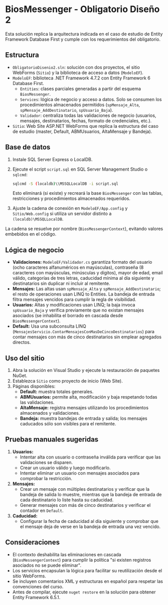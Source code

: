 # BiosMessenger - Obligatorio Diseño 2

Esta solución replica la arquitectura indicada en el caso de estudio de Entity Framework Database First y cumple con los requerimientos del obligatorio.

## Estructura

- `ObligatorioDisenio2.sln`: solución con dos proyectos, el sitio WebForms (`Sitio`) y la biblioteca de acceso a datos (`ModeloEF`).
- `ModeloEF`: biblioteca .NET Framework 4.7.2 con Entity Framework 6 Database First.
  - `Entities`: clases parciales generadas a partir del esquema `BiosMessenger`.
  - `Services`: lógica de negocio y acceso a datos. Solo se consumen los procedimientos almacenados permitidos (`spMensaje_Alta`, `spMensaje_AddDestinatario`, `spUsuario_Baja`).
  - `Validador`: centraliza todas las validaciones de negocio (usuarios, mensajes, destinatarios, fechas, formato de credenciales, etc.).
- `Sitio`: Web Site ASP.NET WebForms que replica la estructura del caso de estudio (master, Default, ABMUsuarios, AltaMensaje y Bandeja).

## Base de datos

1. Instale SQL Server Express o LocalDB.
2. Ejecute el script `script.sql` en SQL Server Management Studio o `sqlcmd`:

   ```bash
   sqlcmd -S (localdb)\\MSSQLLocalDB -i script.sql
   ```

   Esto eliminará (si existe) y recreará la base `BiosMessenger` con las tablas, restricciones y procedimientos almacenados requeridos.

3. Ajuste la cadena de conexión en `ModeloEF/App.config` y `Sitio/Web.config` si utiliza un servidor distinto a `(localdb)\MSSQLLocalDB`.

La cadena se resuelve por nombre (`BiosMessengerContext`), evitando valores embebidos en el código.

## Lógica de negocio

- **Validaciones:** `ModeloEF/Validador.cs` garantiza formato del usuario (ocho caracteres alfanuméricos en mayúsculas), contraseña (8 caracteres con mayúsculas, minúsculas y dígitos), mayor de edad, email válido, categorías de tres letras, caducidad mínima al día siguiente y destinatarios sin duplicar ni incluir al remitente.
- **Mensajes:** Las altas usan `spMensaje_Alta` y `spMensaje_AddDestinatario`; el resto de operaciones usan LINQ to Entities. La bandeja de entrada filtra mensajes vencidos para cumplir la regla de visibilidad.
- **Usuarios:** Altas y modificaciones usan LINQ; la baja invoca `spUsuario_Baja` y verifica previamente que no existan mensajes asociados (se inhabilita el borrado en cascada desde `BiosMessengerContext`).
- **Default:** Usa una subconsulta LINQ (`MensajesServicio.ContarMensajesConMasDeCincoDestinatarios`) para contar mensajes con más de cinco destinatarios sin emplear agregados directos.

## Uso del sitio

1. Abra la solución en Visual Studio y ejecute la restauración de paquetes NuGet.
2. Establezca `Sitio` como proyecto de inicio (Web Site).
3. Páginas disponibles:
   - **Default:** muestra totales generales.
   - **ABMUsuarios:** permite alta, modificación y baja respetando todas las validaciones.
   - **AltaMensaje:** registra mensajes utilizando los procedimientos almacenados y validaciones.
   - **Bandeja:** muestra bandejas de entrada y salida; los mensajes caducados sólo son visibles para el remitente.

## Pruebas manuales sugeridas

1. **Usuarios:**
   - Intentar alta con usuario o contraseña inválida para verificar que las validaciones se disparen.
   - Crear un usuario válido y luego modificarlo.
   - Intentar eliminar un usuario con mensajes asociados para comprobar la restricción.
2. **Mensajes:**
   - Crear un mensaje con múltiples destinatarios y verificar que la bandeja de salida lo muestre, mientras que la bandeja de entrada de cada destinatario lo liste hasta su caducidad.
   - Generar mensajes con más de cinco destinatarios y verificar el contador en `Default`.
3. **Caducidad:**
   - Configurar la fecha de caducidad al día siguiente y comprobar que el mensaje deja de verse en la bandeja de entrada una vez vencido.

## Consideraciones

- El contexto deshabilita las eliminaciones en cascada (`BiosMessengerContext`) para cumplir la política "si existen registros asociados no se puede eliminar".
- Los servicios encapsulan la lógica para facilitar su reutilización desde el sitio WebForms.
- Se incluyen comentarios XML y estructuras en español para respetar las convenciones del curso.
- Antes de compilar, ejecute `nuget restore` en la solución para obtener Entity Framework 6.5.1.
